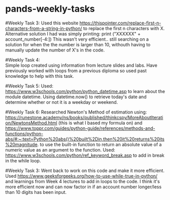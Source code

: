 # pands-weekly-tasks

#Weekly Task 3: 
Used this website https://thispointer.com/replace-first-n-characters-from-a-string-in-python/ to replace the first n characters with X. Alternative solution I had was simply printing: 
print ("XXXXXX" + account_number[-4:]) 
This wasn't very efficient.. still searching on a solution for when the the number is larger than 10, withouth having to manually update the number of X's in the code. 

#Weekly Task 4:  
Simple loop created using information from lecture slides and labs. Have previously worked with loops from a previous diploma so used past knowledge to help with this task. 

#Weekly Task 5: 
Used: https://www.w3schools.com/python/python_datetime.asp to learn about the module datetime. Using datetime.now() to retrieve today's date and determine whether or not it is a weekday or weekend. 

#Weekly Task 6: 
Researched Newton's Method of estimation using: https://runestone.academy/ns/books/published/thinkcspy/MoreAboutIteration/NewtonsMethod.html (this is what I based my formula on) and https://www.toppr.com/guides/python-guide/references/methods-and-functions/python-abs/#:~:text=Python%20abs()%20built%2Din,then%20it%20returns%20its%20magnitude. to use the built-in function to return an absolute value of a numeric value as an argument to the function. Used: https://www.w3schools.com/python/ref_keyword_break.asp to add in break in the while loop. 

#Weekly Task 3: Went back to work on this code and make it more efficient. Used https://www.geeksforgeeks.org/how-to-use-while-true-in-python/ and learnings from Week 4 lectures to add in loops to the code. I think it's more efficient now and can now factor in if an account number longer/less than 10 digits has been input. 